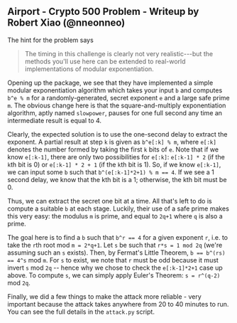 ## Airport - Crypto 500 Problem - Writeup by Robert Xiao (@nneonneo)

The hint for the problem says

> The timing in this challenge is clearly not very realistic---but the methods you\'ll use here can be extended to real-world implementations of modular exponentiation.

Opening up the package, we see that they have implemented a simple modular exponentiation algorithm which takes your input `b` and computes `b^e % m` for a randomly-generated, secret exponent `e` and a large safe prime `m`. The obvious change here is that the square-and-multiply exponentiation algorithm, aptly named `slowpower`, pauses for one full second any time an intermediate result is equal to 4.

Clearly, the expected solution is to use the one-second delay to extract the exponent. A partial result at step `k` is given as `b^e[:k] % m`, where `e[:k]` denotes the number formed by taking the first `k` bits of `e`. Note that if we know `e[:k-1]`, there are only two possibilities for `e[:k]`: `e[:k-1] * 2` (if the `k`th bit is 0) or `e[:k-1] * 2 + 1` (if the `k`th bit is 1). So, if we know `e[:k-1]`, we can input some `b` such that `b^(e[:k-1]*2+1) % m == 4`. If we see a 1 second delay, we know that the kth bit is a 1; otherwise, the kth bit must be 0.

Thus, we can extract the secret one bit at a time. All that's left to do is compute a suitable `b` at each stage. Luckily, their use of a safe prime makes this very easy: the modulus `m` is prime, and equal to `2q+1` where `q` is also a prime.

The goal here is to find a `b` such that `b^r == 4` for a given exponent `r`, i.e. to take the `r`th root mod `m = 2*q+1`. Let `s` be such that `r*s = 1 mod 2q` (we're assuming such an `s` exists). Then, by Fermat's Little Theorem, `b == b^(rs) == 4^s` mod `m`. For `s` to exist, we note that `r` must be odd because it must invert `s` mod `2q` -- hence why we chose to check the `e[:k-1]*2+1` case up above. To compute `s`, we can simply apply Euler's Theorem: `s = r^(q-2)` mod `2q`.

Finally, we did a few things to make the attack more reliable - very important because the attack takes anywhere from 20 to 40 minutes to run. You can see the full details in the `attack.py` script.

